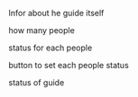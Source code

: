 Infor about he guide itself 

how many people

status for each people

button to set each people status


status of guide